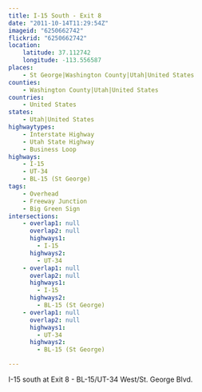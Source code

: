 ```yaml
---
title: I-15 South - Exit 8
date: "2011-10-14T11:29:54Z"
imageid: "6250662742"
flickrid: "6250662742"
location:
    latitude: 37.112742
    longitude: -113.556587
places:
    - St George|Washington County|Utah|United States
counties:
    - Washington County|Utah|United States
countries:
    - United States
states:
    - Utah|United States
highwaytypes:
    - Interstate Highway
    - Utah State Highway
    - Business Loop
highways:
    - I-15
    - UT-34
    - BL-15 (St George)
tags:
    - Overhead
    - Freeway Junction
    - Big Green Sign
intersections:
    - overlap1: null
      overlap2: null
      highways1:
        - I-15
      highways2:
        - UT-34
    - overlap1: null
      overlap2: null
      highways1:
        - I-15
      highways2:
        - BL-15 (St George)
    - overlap1: null
      overlap2: null
      highways1:
        - UT-34
      highways2:
        - BL-15 (St George)

---
```

I-15 south at Exit 8 - BL-15/UT-34 West/St. George Blvd.
